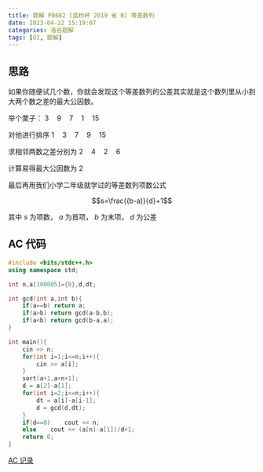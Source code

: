 ```yaml
---
title: 题解 P8682 [蓝桥杯 2019 省 B] 等差数列
date: 2023-04-22 15:19:07
categories: 洛谷题解
tags: [OI, 题解]
---
```

## 思路

如果你随便试几个数，你就会发现这个等差数列的公差其实就是这个数列里从小到大两个数之差的最大公因数。

举个栗子： $3\quad9\quad7\quad1\quad15$

对他进行排序 $1\quad3\quad7\quad9\quad15$

求相邻两数之差分别为 $2\quad4\quad2\quad6$

计算易得最大公因数为 $2$

最后再用我们小学二年级就学过的等差数列项数公式 

$$s=\frac{(b-a)}{d}+1$$ 

其中 $s$ 为项数， $a$ 为首项， $b$ 为末项， $d$ 为公差

## AC 代码

```cpp
#include <bits/stdc++.h>
using namespace std;

int n,a[100005]={0},d,dt;

int gcd(int a,int b){
    if(a==b) return a;
    if(a>b) return gcd(a-b,b);
    if(a<b) return gcd(b-a,a);
}

int main(){
    cin >> n;
    for(int i=1;i<=n;i++){
    	cin >> a[i];
	}
	sort(a+1,a+n+1);
	d = a[2]-a[1];
	for(int i=2;i<=n;i++){
		dt = a[i]-a[i-1];
		d = gcd(d,dt);
	}
	if(d==0)	cout << n;
	else	cout << (a[n]-a[1])/d+1;
    return 0;
}

```

[AC 记录](https://www.luogu.com.cn/record/107053773)